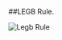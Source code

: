 ##LEGB Rule.

![Legb Rule](https://sebastianraschka.com/images/blog/2014/scope_resolution_legb_rule/scope_resolution_1.png)